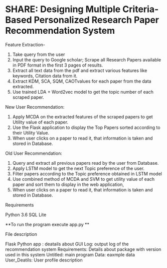 # SHARE: Designing Multiple Criteria-Based Personalized Research Paper Recommendation System
	


Feature Extraction-
1.	Take query from the user
2.	Input the query to Google scholar; Scrape all Research Papers available in PDF format in the first 3 pages of results.
3.	Extract all text data from the pdf and extract various features like keywords, Citation data from it.
4.	Extract KDM, SCA, SQM, CAOTvalues for each paper from the data extracted.
5.	Use trained LDA + Word2vec model to get the topic number of each scraped paper.


New User Recommendation:
1.	Apply MCDA on the extracted features of the scraped papers to get Utility value of each paper.
2.	Use the Flask application to display the Top Papers sorted according to their Utility Value.
3.	When user clicks on a paper to read it, that information is taken and stored in Database.

Old User Recommendation:	
1.	Query and extract all previous papers read by the user from Database.
2.	Apply LSTM model to get the next Topic preference of the user.
3.	Filter papers according to the Topic preference obtained in LSTM model 
4.	Use combined method of MCDA and SVM to get utility value of each paper and sort them to display in the web application,
5.	When user clicks on a paper to read it, that information is taken and stored in Database.


Requirements

Python 3.6
SQL Lite

**To run the program execute app.py
**

File description

Flask Python app : deatails about GUI
Log: output log of the recommendation system
Requirements: Details about package with version used in this system
Untitled: main program
Data: eaxmple data
User_Deatils: User profile description


